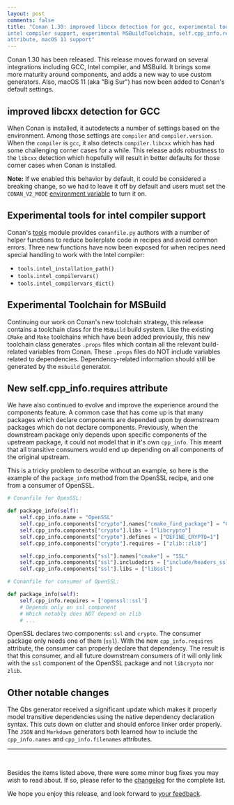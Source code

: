 ```yaml
---
layout: post 
comments: false 
title: "Conan 1.30: improved libcxx detection for gcc, experimental tools for
intel compiler support, experimental MSBuildToolchain, self.cpp_info.requires
attribute, macOS 11 support"
---
```


Conan 1.30 has been released. This release moves forward on several integrations
including GCC, Intel compiler, and MSBuild. It brings some more maturity around
components, and adds a new way to use custom generators. Also, macOS 11 (aka
"Big Sur") has now been added to Conan's default settings.

## improved libcxx detection for GCC

When Conan is installed, it autodetects a number of settings based on the
environment. Among those settings are `compiler` and `compiler.version`. When
the `compiler` is `gcc`, it also detects `compiler.libcxx` which has had some
challenging corner cases for a while. This release adds robustness to the
`libcxx` detection which hopefully will result in better defaults for those
corner cases when Conan is installed.  

**Note:** If we enabled this behavior by default, it could be considered a breaking
change, so we had to leave it off by default and users must set the
`CONAN_V2_MODE` [environment
variable](https://docs.conan.io/en/latest/reference/conan_v2_mode.html#conan-v2-mode)
to turn it on.

## Experimental tools for intel compiler support

Conan's [tools](https://docs.conan.io/en/latest/reference/tools.html) module
provides `conanfile.py` authors with a number of helper functions to
reduce boilerplate code in recipes and avoid common errors. Three new functions
have now been exposed for when recipes need special handling to work with the
Intel compiler:

- `tools.intel_installation_path()`
- `tools.intel_compilervars()`
- `tools.intel_compilervars_dict()`

## Experimental Toolchain for MSBuild

Continuing our work on Conan's new toolchain strategy, this release contains a
toolchain class for the `MSBuild` build system. Like the existing `CMake` and
`Make` toolchains which have been added previously, this new toolchain class
generates `.props` files which contain all the relevant build-related variables
from Conan. These `.props` files do NOT include variables related to
dependencies. Dependency-related information should still be generated by the
`msbuild` generator.

## New self.cpp_info.requires attribute

We have also continued to evolve and improve the experience around the
components feature. A common case that has come up is that many packages which
declare components are depended upon by downstream packages which do not declare
components. Previously, when the downstream package only depends upon specific
components of the upstream package, it could not model that in it's own
`cpp_info`. This meant that all transitive consumers would end up depending on
all components of the original upstream.

This is a tricky problem to describe without an example, so here is the example
of the `package_info` method from the OpenSSL recipe, and one from a consumer of
OpenSSL.

```python
# Conanfile for OpenSSL:

def package_info(self):
    self.cpp_info.name = "OpenSSL"
    self.cpp_info.components["crypto"].names["cmake_find_package"] = "Crypto"
    self.cpp_info.components["crypto"].libs = ["libcrypto"]
    self.cpp_info.components["crypto"].defines = ["DEFINE_CRYPTO=1"]
    self.cpp_info.components["crypto"].requires = ["zlib::zlib"]  

    self.cpp_info.components["ssl"].names["cmake"] = "SSL"
    self.cpp_info.components["ssl"].includedirs = ["include/headers_ssl"]
    self.cpp_info.components["ssl"].libs = ["libssl"]
```

```python
# Conanfile for consumer of OpenSSL:

def package_info(self):
    self.cpp_info.requires = ['openssl::ssl']
    # Depends only on ssl component
    # Which notably does NOT depend on zlib
    # ...
```

OpenSSL declares two components: `ssl` and `crypto`. The consumer package only
needs one of them (`ssl`). With the new `cpp_info.requires` attribute, the
consumer can properly declare that dependency. The result is that this consumer,
and all future downstream consumers of it will only link with the `ssl`
component of the OpenSSL package and not `libcrypto` nor `zlib`.

## Other notable changes

The Qbs generator received a significant update which makes it properly model
transitive dependencies using the native dependency declaration syntax. This
cuts down on clutter and should enforce linker order properly. The `JSON` and
`Markdown` generators both learned how to include the `cpp_info.names` and
`cpp_info.filenames` attributes.

-----------
<br>

Besides the items listed above, there were some minor bug fixes you may wish to
read about.  If so, please refer to the
[changelog](https://docs.conan.io/en/latest/changelog.html#oct-2020) for the
complete list.  

We hope you enjoy this release, and look forward to [your
feedback](https://github.com/conan-io/conan/issues).  

